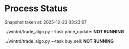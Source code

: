 # Process Status

Snapshot taken at: 2025-10-23 03:23:07

../wintrd/trade_algo.py --task price_update: **NOT RUNNING**

../wintrd/trade_algo.py --task buy_sell: **NOT RUNNING**

